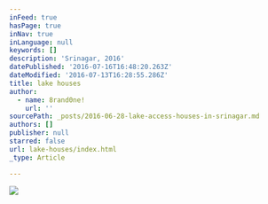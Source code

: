 ```yaml
---
inFeed: true
hasPage: true
inNav: true
inLanguage: null
keywords: []
description: 'Srinagar, 2016'
datePublished: '2016-07-16T16:48:20.263Z'
dateModified: '2016-07-13T16:28:55.286Z'
title: lake houses
author:
  - name: 8rand0ne!
    url: ''
sourcePath: _posts/2016-06-28-lake-access-houses-in-srinagar.md
authors: []
publisher: null
starred: false
url: lake-houses/index.html
_type: Article

---
```

![](https://imgflo.herokuapp.com/graph/vahj1ThiexotieMo/8692467e03e2b57fce1bd74f5841a015/croprotate.jpg?cropheight=1751&cropwidth=4013&degrees=0&input=https%3A%2F%2Fthe-grid-user-content.s3-us-west-2.amazonaws.com%2F11747a5b-7cc6-44c7-96b0-84e8459accfa.jpg&x=0&y=0)